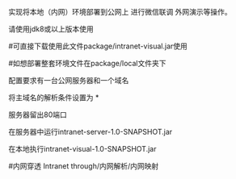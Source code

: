 实现将本地（内网）环境部署到公网上  进行微信联调   外网演示等操作。

请使用jdk8或以上版本使用

#可直接下载使用此文件package/intranet-visual.jar使用


#如想部署整套环境文件在package/local文件夹下

配置要求有一台公网服务器和一个域名

将主域名的解析条件设置为 * 

服务器留出80端口

在服务器中运行intranet-server-1.0-SNAPSHOT.jar

在本地执行intranet-visual-1.0-SNAPSHOT.jar






#内网穿透 Intranet through/内网解析/内网映射